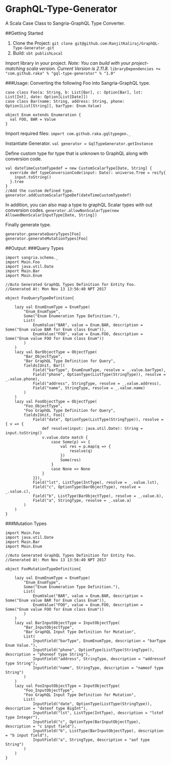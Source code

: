 # GraphQL-Type-Generator
A Scala Case Class to Sangria-GraphQL Type Converter.

##Getting Started
1. Clone the Project:
`git clone git@github.com:RanjitKaliraj/GraphQL-Type-Generator.git`
2. Build:
`sbt publishLocal` 

Import library in your project.
*Note: You can build with your project-matching scala version. Current Version is 2.11.8.*
`libraryDependencies += "com.github.raka" % "gql-type-generator" % "1.0"`

###Usage:
Converting the following Foo into Sangria-GraphQL type.
```
case class Foo(a: String, b: List[Bar], c: Option[Bar], lst: List[Int], date: Option[List[Date]])
case class Bar(name: String, address: String, phone: Option[List[String]], barType: Enum.Value)

object Enum extends Enumeration {
  val FOO, BAR = Value
}
```
Import required files:
`import com.github.raka.gqltypegen._`

Instantiate Generator.
`val generator = GqlTypeGenerator.getInstance`

Define custom type for type that is unknown to GraphQL along with conversion code.
```
val dateTimeCustomTypedef = new CustomScalarType[Date, String] {
  override def typeConversionCode(input: Date): universe.Tree = reify{
    input.toString()
  }.tree
}
//Add the custom defined type.
generator.addCustomScalarTypeDef(dateTimeCustomTypedef)
```
In addition, you can also map a type to graphQL Scalar types with out conversion codes.
`generator.allowNonScalarType(new AllowedNonScalarInputType[Date, String])`

Finally generate type.
```
generator.generateQueryTypes[Foo]
generator.generateMutationTypes[Foo]
```

##Output:
###Query Types
```
import sangria.schema._
import Main.Foo
import java.util.Date
import Main.Bar
import Main.Enum

//Auto Generated GraphQL Types Definition for Entity Foo.
//Generated At: Mon Nov 13 13:56:40 NPT 2017

object FooQueryTypeDefinition{

	lazy val EnumEnumType = EnumType(
		"Enum_EnumType",
		Some("Enum Enumeration Type Definition."),
		List(
			EnumValue("BAR", value = Enum.BAR, description = Some("Enum value BAR for Enum class Enum")),
			EnumValue("FOO", value = Enum.FOO, description = Some("Enum value FOO for Enum class Enum"))
		)
	)
	lazy val BarObjectType = ObjectType(
		"Bar_ObjectType",
		"Bar GraphQL Type Definition for Query",
		fields[Unit, Bar](
			Field("barType", EnumEnumType, resolve = _.value.barType),
			Field("phone", OptionType(ListType(StringType)), resolve = _.value.phone),
			Field("address", StringType, resolve = _.value.address),
			Field("name", StringType, resolve = _.value.name)
		)
	)
	lazy val FooObjectType = ObjectType(
		"Foo_ObjectType",
		"Foo GraphQL Type Definition for Query",
		fields[Unit, Foo](
			Field("date", OptionType(ListType(StringType)), resolve = { v => {
				def resolve(input: java.util.Date): String = input.toString()
				v.value.date match {
					case Some(p) => {
						val res = p.map(q => {
							resolve(q)
						})
						Some(res)
					}
					case None => None
				}
			}}),
			Field("lst", ListType(IntType), resolve = _.value.lst),
			Field("c", OptionType(BarObjectType), resolve = _.value.c),
			Field("b", ListType(BarObjectType), resolve = _.value.b),
			Field("a", StringType, resolve = _.value.a)
		)
	)
}
```

###Mutation Types
```import sangria.schema._
import Main.Foo
import java.util.Date
import Main.Bar
import Main.Enum

//Auto Generated GraphQL Types Definition for Entity Foo.
//Generated At: Mon Nov 13 13:56:40 NPT 2017

object FooMutationTypeDefinition{

	lazy val EnumEnumType = EnumType(
		"Enum_EnumType",
		Some("Enum Enumeration Type Definition."),
		List(
			EnumValue("BAR", value = Enum.BAR, description = Some("Enum value BAR for Enum class Enum")),
			EnumValue("FOO", value = Enum.FOO, description = Some("Enum value FOO for Enum class Enum"))
		)
	)
	lazy val BarInputObjectType = InputObjectType(
		"Bar_InputObjectType",
		"Bar GraphQL Input Type Definition for Mutation",
		List(
			InputField("barType", EnumEnumType, description = "barType Enum Value."),
			InputField("phone", OptionType(ListType(StringType)), description = "phoneof type String"),
			InputField("address", StringType, description = "addressof type String"),
			InputField("name", StringType, description = "nameof type String")
		)
	)
	lazy val FooInputObjectType = InputObjectType(
		"Foo_InputObjectType",
		"Foo GraphQL Input Type Definition for Mutation",
		List(
			InputField("date", OptionType(ListType(StringType)), description = "dateof type BigInt"),
			InputField("lst", ListType(IntType), description = "lstof type Integer"),
			InputField("c", OptionType(BarInputObjectType), description = "c input field"),
			InputField("b", ListType(BarInputObjectType), description = "b input field"),
			InputField("a", StringType, description = "aof type String")
		)
	)
}
```
